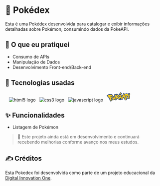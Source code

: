 # 👾  Pokédex
Esta é uma Pokédex desenvolvida para catalogar e exibir informações detalhadas sobre Pokémon, consumindo dados da PokeAPI.

## **🧠 O que eu pratiquei**
- Consumo de APIs
- Manipulação de Dados
- Desenvolvimento Front-end/Back-end

## **🚀 Tecnologias usadas**

<img width="12" /><img src="https://cdn.jsdelivr.net/gh/devicons/devicon/icons/html5/html5-original.svg" height="30" alt="html5 logo"  /><img width="12" /><img src="https://cdn.jsdelivr.net/gh/devicons/devicon/icons/css3/css3-original.svg" height="30" alt="css3 logo"  /><img width="12" /><img src="https://cdn.jsdelivr.net/gh/devicons/devicon/icons/javascript/javascript-original.svg" height="30" alt="javascript logo"  /><img width="12" /><img src="https://raw.githubusercontent.com/PokeAPI/media/master/logo/pokeapi_256.png" height="30" alt="javascript logo"  />

## ✨ Funcionalidades ##
- Listagem de Pokémon



> 📌 Este projeto ainda está em desenvolvimento e continuará recebendo melhorias conforme avanço nos meus estudos.

## ✍️  Créditos
Esta Pokedex foi desenvolvida como parte de um projeto educacional da [Digital Innovation One](https://www.dio.me/).
